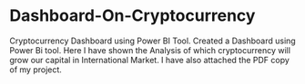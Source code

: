 # Dashboard-On-Cryptocurrency
Cryptocurrency Dashboard using Power BI Tool.
Created a Dashboard using Power Bi tool.
Here I have shown the Analysis of which cryptocurrency will grow our capital in International Market.
I have also attached the PDF copy of my project.
